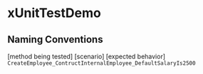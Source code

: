 # xUnitTestDemo

## Naming Conventions

[method being tested] [scenario] [expected behavior]  
`CreateEmployee_ContructInternalEmployee_DefaultSalaryIs2500`


